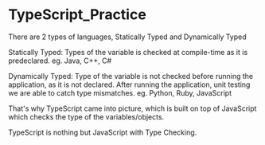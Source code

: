 # TypeScript_Practice

There are 2 types of languages, Statically Typed and Dynamically Typed

Statically Typed:
Types of the variable is checked at compile-time as it is predeclared.
eg. Java, C++, C#

Dynamically Typed:
Type of the variable is not checked before running the application, as it is not declared.
After running the application, unit testing we are able to catch type mismatches.
eg. Python, Ruby, JavaScript

That's why TypeScript came into picture, which is built on top of JavaScript which checks the type of the variables/objects.

TypeScript is nothing but JavaScript with Type Checking.